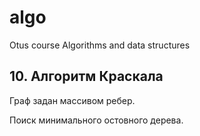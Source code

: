 # algo

Otus course Algorithms and data structures

## 10. Алгоритм Краскала

Граф задан массивом ребер.

Поиск минимального остовного дерева.
